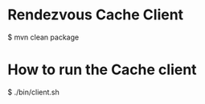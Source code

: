 Rendezvous Cache Client
======================

$ mvn clean package

# How to run the Cache client
$ ./bin/client.sh


